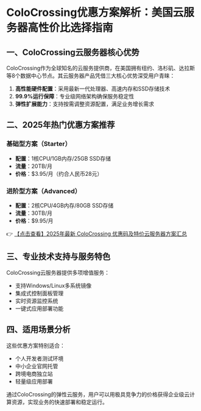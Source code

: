 # ColoCrossing优惠方案解析：美国云服务器高性价比选择指南

## 一、ColoCrossing云服务器核心优势

ColoCrossing作为全球知名的云服务提供商，在美国拥有纽约、洛杉矶、达拉斯等8个数据中心节点。其云服务器产品凭借三大核心优势深受用户青睐：

1. **高性能硬件配置**：采用最新一代处理器、高速内存和SSD存储技术
2. **99.9%运行保障**：专业级网络架构确保服务稳定性
3. **弹性扩展能力**：支持按需调整资源配置，满足业务增长需求

## 二、2025年热门优惠方案推荐

### 基础型方案（Starter）
- **配置**：1核CPU/1GB内存/25GB SSD存储
- **流量**：20TB/月
- **价格**：$3.95/月（约合人民币28元）

### 进阶型方案（Advanced）
- **配置**：2核CPU/4GB内存/80GB SSD存储
- **流量**：30TB/月
- **价格**：$9.95/月

👉 [【点击查看】2025年最新 ColoCrossing 优惠码及特价云服务器方案汇总](https://bit.ly/ColoCrossing)

## 三、专业技术支持与服务特色

ColoCrossing云服务器提供多项增值服务：
- 支持Windows/Linux多系统镜像
- 集成式控制面板管理
- 实时资源监控系统
- 一键式应用部署功能

## 四、适用场景分析
这些优惠方案特别适合：
- 个人开发者测试环境
- 中小企业官网托管
- 跨境电商独立站
- 轻量级应用部署

通过ColoCrossing的弹性云服务，用户可以用极具竞争力的价格获得企业级云计算资源，实现业务的快速部署和稳定运行。